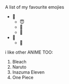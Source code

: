A list of my favourite emojies
* 🤧
  * 😇
  * 🥳
  * 🥸
* 🥴
  * 😤

i like other ANIME TOO:
1. Bleach
2. Naruto
3. Inazuma Eleven
4. One Piece
